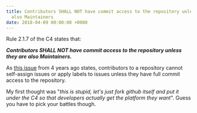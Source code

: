 ```yaml
---
title: Contributors SHALL NOT have commit access to the repository unless they are
  also Maintainers
date: 2018-04-09 00:00:00 +0000
---
```

Rule 2.1.7 of the C4 states that:

**_Contributors SHALL NOT have commit access to the repository unless they are also Maintainers._**

As [this issue](https://github.com/isaacs/github/issues/153) from 4 years ago states, contributors to a repository cannot self-assign issues or apply labels to issues unless they have full commit access to the repository.

My first thought was "_this is stupid, let's just fork github itself and put it under the C4 so that developers actually get the platform they want_". Guess you have to pick your battles though.